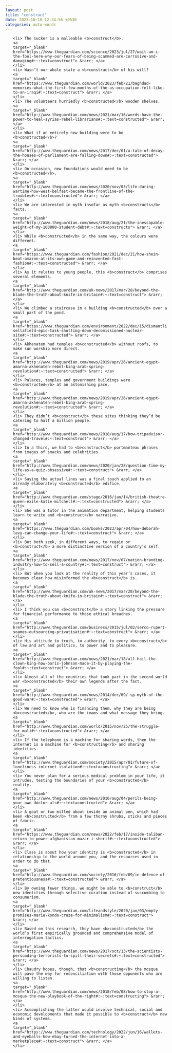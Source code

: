 ```yaml
---
layout: post
title: "construct"
date: 2023-10-10 12:34:56 +0530
categories: auto-words
---
```

<ol>

    <li> The sucker is a malleable <b>construct</b>.
    <a 
    target="_blank" 
    href="https://www.theguardian.com/science/2023/jul/27/wait-am-i-the-fool-here-why-our-fears-of-being-scammed-are-corrosive-and-damaging#:~:text=construct"> &rarr; </a>
    </li>
    <li> Wasn’t our whole state a <b>construct</b> of his will?
    <a 
    target="_blank" 
    href="https://www.theguardian.com/world/2023/feb/21/baghdad-memories-what-the-first-few-months-of-the-us-occupation-felt-like-to-an-iraqi#:~:text=construct"> &rarr; </a>
    </li>
    <li> The volunteers hurriedly <b>constructed</b> wooden shelves.
    <a 
    target="_blank" 
    href="http://www.theguardian.com/news/2021/mar/16/words-have-the-power-to-heal-syrias-rebel-librarians#:~:text=constructed"> &rarr; </a>
    </li>
    <li> What if an entirely new building were to be <b>constructed</b>?
    <a 
    target="_blank" 
    href="http://www.theguardian.com/news/2017/dec/01/a-tale-of-decay-the-houses-of-parliament-are-falling-down#:~:text=constructed"> &rarr; </a>
    </li>
    <li> On occasion, new foundations would need to be <b>constructed</b>.
    <a 
    target="_blank" 
    href="http://www.theguardian.com/news/2020/nov/03/life-during-wartime-how-west-belfast-became-the-frontline-of-the-troubles#:~:text=constructed"> &rarr; </a>
    </li>
    <li> We are interested in myth insofar as myth <b>constructs</b> facts.
    <a 
    target="_blank" 
    href="http://www.theguardian.com/news/2018/aug/21/the-inescapable-weight-of-my-100000-student-debt#:~:text=constructs"> &rarr; </a>
    </li>
    <li> While <b>constructed</b> in the same way, the colours were different.
    <a 
    target="_blank" 
    href="https://www.theguardian.com/fashion/2021/dec/21/how-shein-beat-amazon-at-its-own-game-and-reinvented-fast-fashion#:~:text=constructed"> &rarr; </a>
    </li>
    <li> As it relates to young people, this <b>construct</b> comprises several elements.
    <a 
    target="_blank" 
    href="http://www.theguardian.com/uk-news/2017/mar/28/beyond-the-blade-the-truth-about-knife-in-britain#:~:text=construct"> &rarr; </a>
    </li>
    <li> We climbed a staircase in a building <b>constructed</b> over a small part of the pond.
    <a 
    target="_blank" 
    href="https://www.theguardian.com/environment/2022/dec/15/dismantling-sellafield-epic-task-shutting-down-decomissioned-nuclear-site#:~:text=constructed"> &rarr; </a>
    </li>
    <li> Akhenaten had temples <b>constructed</b> without roofs, to make sun worship more direct.
    <a 
    target="_blank" 
    href="http://www.theguardian.com/news/2019/apr/26/ancient-egypt-amarna-akhenaten-rebel-king-arab-spring-revolution#:~:text=constructed"> &rarr; </a>
    </li>
    <li> Palaces, temples and government buildings were <b>constructed</b> at an astonishing pace.
    <a 
    target="_blank" 
    href="http://www.theguardian.com/news/2019/apr/26/ancient-egypt-amarna-akhenaten-rebel-king-arab-spring-revolution#:~:text=constructed"> &rarr; </a>
    </li>
    <li> They didn’t <b>construct</b> these sites thinking they’d be catering to half a billion people.
    <a 
    target="_blank" 
    href="http://www.theguardian.com/news/2018/aug/17/how-tripadvisor-changed-travel#:~:text=construct"> &rarr; </a>
    </li>
    <li> In a third, we had to <b>construct</b> portmanteau phrases from images of snacks and celebrities.
    <a 
    target="_blank" 
    href="http://www.theguardian.com/news/2020/jan/28/question-time-my-life-as-a-quiz-obsessive#:~:text=construct"> &rarr; </a>
    </li>
    <li> Saying the actual lines was a final touch applied to an already elaborately <b>constructed</b> edifice.
    <a 
    target="_blank" 
    href="http://www.theguardian.com/stage/2016/jan/14/british-theatre-queen-exile-katie-mitchell#:~:text=constructed"> &rarr; </a>
    </li>
    <li> She was a tutor in the animation department, helping students learn to write and <b>construct</b> narrative.
    <a 
    target="_blank" 
    href="https://www.theguardian.com/books/2023/apr/04/how-deborah-levy-can-change-your-life#:~:text=construct"> &rarr; </a>
    </li>
    <li> But both seek, in different ways, to regain or <b>construct</b> a more distinctive version of a country’s self.
    <a 
    target="_blank" 
    href="http://www.theguardian.com/news/2017/nov/07/nation-branding-industry-how-to-sell-a-country#:~:text=construct"> &rarr; </a>
    </li>
    <li> But when you look at the reality of this year’s cases, it becomes clear how misinformed the <b>construct</b> is.
    <a 
    target="_blank" 
    href="http://www.theguardian.com/uk-news/2017/mar/28/beyond-the-blade-the-truth-about-knife-in-britain#:~:text=construct"> &rarr; </a>
    </li>
    <li> I think you can <b>construct</b> a story linking the pressure for financial performance to those ethical breaches.
    <a 
    target="_blank" 
    href="http://www.theguardian.com/business/2015/jul/02/serco-rupert-soames-outsourcing-privatisation#:~:text=construct"> &rarr; </a>
    </li>
    <li> His attitude to truth, to authority, to every <b>construct</b> of law and art and politics, to power and to pleasure.
    <a 
    target="_blank" 
    href="http://www.theguardian.com/news/2021/mar/18/all-hail-the-clown-king-how-boris-johnson-made-it-by-playing-the-fool#:~:text=construct"> &rarr; </a>
    </li>
    <li> Almost all of the countries that took part in the second world war <b>constructed</b> their own legends after the fact.
    <a 
    target="_blank" 
    href="http://www.theguardian.com/news/2014/dec/09/-sp-myth-of-the-good-war#:~:text=constructed"> &rarr; </a>
    </li>
    <li> We need to know who is financing them, why they are being <b>constructed</b>, who are the imams and what message they bring.
    <a 
    target="_blank" 
    href="http://www.theguardian.com/world/2015/nov/25/the-struggle-for-mali#:~:text=constructed"> &rarr; </a>
    </li>
    <li> If the telephone is a machine for sharing words, then the internet is a machine for <b>constructing</b> and sharing identities.
    <a 
    target="_blank" 
    href="http://www.theguardian.com/society/2015/apr/01/future-of-loneliness-internet-isolation#:~:text=constructing"> &rarr; </a>
    </li>
    <li> You never plan for a serious medical problem in your life, it intrudes, testing the boundaries of your <b>constructed</b> reality.
    <a 
    target="_blank" 
    href="http://www.theguardian.com/news/2016/aug/04/perils-being-your-own-doctor-als#:~:text=constructed"> &rarr; </a>
    </li>
    <li> A goat or two milled about inside an animal pen, which had been <b>constructed</b> from a few thorny shrubs, sticks and pieces of fabric.
    <a 
    target="_blank" 
    href="https://www.theguardian.com/news/2022/feb/17/inside-taliban-return-to-power-afghanistan-mazar-i-sherif#:~:text=constructed"> &rarr; </a>
    </li>
    <li> Class is about how your identity is <b>constructed</b> in relationship to the world around you, and the resources used in order to do that.
    <a 
    target="_blank" 
    href="http://www.theguardian.com/society/2016/feb/09/in-defence-of-pretentiousness#:~:text=constructed"> &rarr; </a>
    </li>
    <li> By owning fewer things, we might be able to <b>construct</b> new identities through selective curation instead of succumbing to consumerism.
    <a 
    target="_blank" 
    href="http://www.theguardian.com/lifeandstyle/2020/jan/03/empty-promises-marie-kondo-craze-for-minimalism#:~:text=construct"> &rarr; </a>
    </li>
    <li> Based on this research, they have <b>constructed</b> the world’s first empirically grounded and comprehensive model of interrogation tactics.
    <a 
    target="_blank" 
    href="http://www.theguardian.com/news/2017/oct/13/the-scientists-persuading-terrorists-to-spill-their-secrets#:~:text=constructed"> &rarr; </a>
    </li>
    <li> Chaudry hopes, though, that <b>constructing</b> the mosque will pave the way for reconciliation with those opponents who are willing to listen.
    <a 
    target="_blank" 
    href="http://www.theguardian.com/news/2018/feb/08/how-to-stop-a-mosque-the-new-playbook-of-the-right#:~:text=constructing"> &rarr; </a>
    </li>
    <li> Accomplishing the latter would involve technical, social and economic developments that made it possible to <b>construct</b> new kinds of systems.
    <a 
    target="_blank" 
    href="https://www.theguardian.com/technology/2022/jun/16/wallets-and-eyeballs-how-ebay-turned-the-internet-into-a-marketplace#:~:text=construct"> &rarr; </a>
    </li>